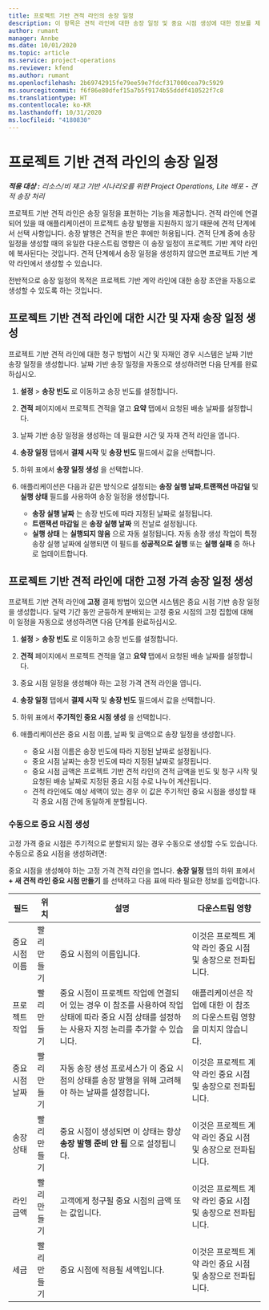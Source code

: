 ```yaml
---
title: 프로젝트 기반 견적 라인의 송장 일정
description: 이 항목은 견적 라인에 대한 송장 일정 및 중요 시점 생성에 대한 정보를 제공합니다.
author: rumant
manager: Annbe
ms.date: 10/01/2020
ms.topic: article
ms.service: project-operations
ms.reviewer: kfend
ms.author: rumant
ms.openlocfilehash: 2b69742915fe79ee59e7fdcf317000cea79c5929
ms.sourcegitcommit: f6f86e80dfef15a7b5f9174b55dddf410522f7c8
ms.translationtype: HT
ms.contentlocale: ko-KR
ms.lasthandoff: 10/31/2020
ms.locfileid: "4180830"
---
```

# <a name="invoice-schedules-on-project-based-quote-lines"></a>프로젝트 기반 견적 라인의 송장 일정

_**적용 대상 :** 리소스/비 재고 기반 시나리오를 위한 Project Operations, Lite 배포 - 견적 송장 처리_

프로젝트 기반 견적 라인은 송장 일정을 표현하는 기능을 제공합니다. 견적 라인에 연결되어 있을 때 애플리케이션이 프로젝트 송장 발행을 지원하지 않기 때문에 견적 단계에서 선택 사항입니다. 송장 발행은 견적을 받은 후에만 허용됩니다. 견적 단계 중에 송장 일정을 생성할 때의 유일한 다운스트림 영향은 이 송장 일정이 프로젝트 기반 계약 라인에 복사된다는 것입니다. 견적 단계에서 송장 일정을 생성하지 않으면 프로젝트 기반 계약 라인에서 생성할 수 있습니다.

전반적으로 송장 일정의 목적은 프로젝트 기반 계약 라인에 대한 송장 초안을 자동으로 생성할 수 있도록 하는 것입니다. 

## <a name="create-a-time-and-material-invoice-schedule-for-a-project-based-quote-line"></a>프로젝트 기반 견적 라인에 대한 시간 및 자재 송장 일정 생성

프로젝트 기반 견적 라인에 대한 청구 방법이 시간 및 자재인 경우 시스템은 날짜 기반 송장 일정을 생성합니다. 날짜 기반 송장 일정을 자동으로 생성하려면 다음 단계를 완료하십시오.

1. **설정** > **송장 빈도** 로 이동하고 송장 빈도를 설정합니다.
2. **견적** 페이지에서 프로젝트 견적을 열고 **요약** 탭에서 요청된 배송 날짜를 설정합니다.
3. 날짜 기반 송장 일정을 생성하는 데 필요한 시간 및 자재 견적 라인을 엽니다. 
4. **송장 일정** 탭에서 **결제 시작** 및 **송장 빈도** 필드에서 값을 선택합니다. 
5. 하위 표에서 **송장 일정 생성** 을 선택합니다.
6. 애플리케이션은 다음과 같은 방식으로 설정되는 **송장 실행 날짜**,**트랜잭션 마감일** 및 **실행 상태** 필드를 사용하여 송장 일정을 생성합니다.

    - **송장 실행 날짜** 는 송장 빈도에 따라 지정된 날짜로 설정됩니다.
    - **트랜잭션 마감일** 은 **송장 실행 날짜** 의 전날로 설정됩니다.
    - **실행 상태** 는 **실행되지 않음** 으로 자동 설정됩니다. 자동 송장 생성 작업이 특정 송장 실행 날짜에 실행되면 이 필드를 **성공적으로 실행** 또는 **실행 실패** 중 하나로 업데이트합니다.

## <a name="create-a-fixed-price-invoice-schedule-for-a-project-based-quote-line"></a>프로젝트 기반 견적 라인에 대한 고정 가격 송장 일정 생성

프로젝트 기반 견적 라인에 **고정** 결제 방법이 있으면 시스템은 중요 시점 기반 송장 일정을 생성합니다. 달력 기간 동안 균등하게 분배되는 고정 중요 시점의 고정 집합에 대해 이 일정을 자동으로 생성하려면 다음 단계를 완료하십시오.

1. **설정** > **송장 빈도** 로 이동하고 송장 빈도를 설정합니다.
2. **견적** 페이지에서 프로젝트 견적을 열고 **요약** 탭에서 요청된 배송 날짜를 설정합니다.
3. 중요 시점 일정을 생성해야 하는 고정 가격 견적 라인을 엽니다. 
4. **송장 일정** 탭에서 **결제 시작** 및 **송장 빈도** 필드에서 값을 선택합니다. 
5. 하위 표에서 **주기적인 중요 시점 생성** 을 선택합니다.
6. 애플리케이션은 중요 시점 이름, 날짜 및 금액으로 송장 일정을 생성합니다.

    - 중요 시점 이름은 송장 빈도에 따라 지정된 날짜로 설정됩니다.
    - 중요 시점 날짜는 송장 빈도에 따라 지정된 날짜로 설정됩니다.
    - 중요 시점 금액은 프로젝트 기반 견적 라인의 견적 금액을 빈도 및 청구 시작 및 요청된 배송 날짜로 지정된 중요 시점 수로 나누어 계산됩니다.
    - 견적 라인에도 예상 세액이 있는 경우 이 값은 주기적인 중요 시점을 생성할 때 각 중요 시점 간에 동일하게 분할됩니다.

### <a name="manually-create-milestones"></a>수동으로 중요 시점 생성

고정 가격 중요 시점은 주기적으로 분할되지 않는 경우 수동으로 생성할 수도 있습니다. 수동으로 중요 시점을 생성하려면:

중요 시점을 생성해야 하는 고정 가격 견적 라인을 엽니다. **송장 일정** 탭의 하위 표에서 **+ 새 견적 라인 중요 시점 만들기** 를 선택하고 다음 표에 따라 필요한 정보를 입력합니다.

| **필드** | **위치** | **설명** | **다운스트림 영향** |
| --- | --- | --- | --- |
| 중요 시점 이름 | 빨리 만들기 | 중요 시점의 이름입니다. | 이것은 프로젝트 계약 라인 중요 시점 및 송장으로 전파됩니다. |
| 프로젝트 작업 | 빨리 만들기 | 중요 시점이 프로젝트 작업에 연결되어 있는 경우 이 참조를 사용하여 작업 상태에 따라 중요 시점 상태를 설정하는 사용자 지정 논리를 추가할 수 있습니다. | 애플리케이션은 작업에 대한 이 참조의 다운스트림 영향을 미치지 않습니다. |
| 중요 시점 날짜 | 빨리 만들기 | 자동 송장 생성 프로세스가 이 중요 시점의 상태를 송장 발행을 위해 고려해야 하는 날짜를 설정합니다. | 이것은 프로젝트 계약 라인 중요 시점 및 송장으로 전파됩니다. |
| 송장 상태 | 빨리 만들기 | 중요 시점이 생성되면 이 상태는 항상 **송장 발행 준비 안 됨** 으로 설정됩니다. | 이것은 프로젝트 계약 라인 중요 시점 및 송장으로 전파됩니다. |
| 라인 금액 | 빨리 만들기 | 고객에게 청구될 중요 시점의 금액 또는 값입니다. | 이것은 프로젝트 계약 라인 중요 시점 및 송장으로 전파됩니다. |
| 세금 | 빨리 만들기 | 중요 시점에 적용될 세액입니다. | 이것은 프로젝트 계약 라인 중요 시점 및 송장으로 전파됩니다. |
